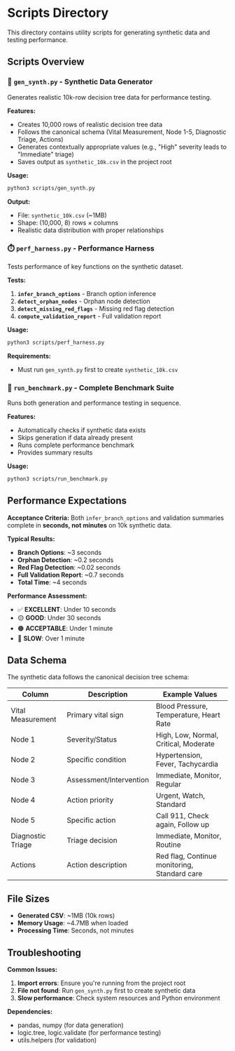# Scripts Directory

This directory contains utility scripts for generating synthetic data and testing performance.

## Scripts Overview

### 🎲 `gen_synth.py` - Synthetic Data Generator
Generates realistic 10k-row decision tree data for performance testing.

**Features:**
- Creates 10,000 rows of realistic decision tree data
- Follows the canonical schema (Vital Measurement, Node 1-5, Diagnostic Triage, Actions)
- Generates contextually appropriate values (e.g., "High" severity leads to "Immediate" triage)
- Saves output as `synthetic_10k.csv` in the project root

**Usage:**
```bash
python3 scripts/gen_synth.py
```

**Output:**
- File: `synthetic_10k.csv` (~1MB)
- Shape: (10,000, 8) rows × columns
- Realistic data distribution with proper relationships

### ⏱️ `perf_harness.py` - Performance Harness
Tests performance of key functions on the synthetic dataset.

**Tests:**
1. **`infer_branch_options`** - Branch option inference
2. **`detect_orphan_nodes`** - Orphan node detection
3. **`detect_missing_red_flags`** - Missing red flag detection
4. **`compute_validation_report`** - Full validation report

**Usage:**
```bash
python3 scripts/perf_harness.py
```

**Requirements:**
- Must run `gen_synth.py` first to create `synthetic_10k.csv`

### 🎯 `run_benchmark.py` - Complete Benchmark Suite
Runs both generation and performance testing in sequence.

**Features:**
- Automatically checks if synthetic data exists
- Skips generation if data already present
- Runs complete performance benchmark
- Provides summary results

**Usage:**
```bash
python3 scripts/run_benchmark.py
```

## Performance Expectations

**Acceptance Criteria:** Both `infer_branch_options` and validation summaries complete in **seconds, not minutes** on 10k synthetic data.

**Typical Results:**
- **Branch Options**: ~3 seconds
- **Orphan Detection**: ~0.2 seconds
- **Red Flag Detection**: ~0.02 seconds
- **Full Validation Report**: ~0.7 seconds
- **Total Time**: ~4 seconds

**Performance Assessment:**
- ✅ **EXCELLENT**: Under 10 seconds
- 🟡 **GOOD**: Under 30 seconds
- 🟠 **ACCEPTABLE**: Under 1 minute
- 🔴 **SLOW**: Over 1 minute

## Data Schema

The synthetic data follows the canonical decision tree schema:

| Column | Description | Example Values |
|--------|-------------|----------------|
| Vital Measurement | Primary vital sign | Blood Pressure, Temperature, Heart Rate |
| Node 1 | Severity/Status | High, Low, Normal, Critical, Moderate |
| Node 2 | Specific condition | Hypertension, Fever, Tachycardia |
| Node 3 | Assessment/Intervention | Immediate, Monitor, Regular |
| Node 4 | Action priority | Urgent, Watch, Standard |
| Node 5 | Specific action | Call 911, Check again, Follow up |
| Diagnostic Triage | Triage decision | Immediate, Monitor, Routine |
| Actions | Action description | Red flag, Continue monitoring, Standard care |

## File Sizes

- **Generated CSV**: ~1MB (10k rows)
- **Memory Usage**: ~4.7MB when loaded
- **Processing Time**: Seconds, not minutes

## Troubleshooting

**Common Issues:**
1. **Import errors**: Ensure you're running from the project root
2. **File not found**: Run `gen_synth.py` first to create synthetic data
3. **Slow performance**: Check system resources and Python environment

**Dependencies:**
- pandas, numpy (for data generation)
- logic.tree, logic.validate (for performance testing)
- utils.helpers (for validation)
